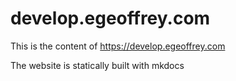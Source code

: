 # develop.egeoffrey.com

This is the content of https://develop.egeoffrey.com

The website is statically built with mkdocs